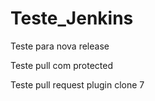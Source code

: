 # Teste_Jenkins

Teste para nova release

Teste pull com protected

Teste pull request plugin clone 7
